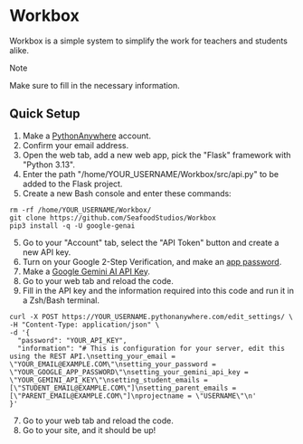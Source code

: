 # Workbox
Workbox is a simple system to simplify the work for teachers and students alike.
> [!NOTE]  
> Make sure to fill in the necessary information.
## Quick Setup
1. Make a [PythonAnywhere](https://www.pythonanywhere.com/pricing/) account.
2. Confirm your email address.
3. Open the web tab, add a new web app, pick the "Flask" framework with "Python 3.13".
4. Enter the path "/home/YOUR_USERNAME/Workbox/src/api.py" to be added to the Flask project.
5. Create a new Bash console and enter these commands:
```
rm -rf /home/YOUR_USERNAME/Workbox/
git clone https://github.com/SeafoodStudios/Workbox
pip3 install -q -U google-genai
```
5. Go to your "Account" tab, select the "API Token" button and create a new API key.
6. Turn on your Google 2-Step Verification, and make an [app password](https://myaccount.google.com/apppasswords).
7. Make a [Google Gemini AI API Key](https://aistudio.google.com/apikey).
8. Go to your web tab and reload the code.
9. Fill in the API key and the information required into this code and run it in a Zsh/Bash terminal.
```
curl -X POST https://YOUR_USERNAME.pythonanywhere.com/edit_settings/ \
-H "Content-Type: application/json" \
-d '{
  "password": "YOUR_API_KEY",
  "information": "# This is configuration for your server, edit this using the REST API.\nsetting_your_email = \"YOUR_EMAIL@EXAMPLE.COM\"\nsetting_your_password = \"YOUR_GOOGLE_APP_PASSWORD\"\nsetting_your_gemini_api_key = \"YOUR_GEMINI_API_KEY\"\nsetting_student_emails = [\"STUDENT_EMAIL@EXAMPLE.COM\"]\nsetting_parent_emails = [\"PARENT_EMAIL@EXAMPLE.COM\"]\nprojectname = \"USERNAME\"\n'
}'
```
7. Go to your web tab and reload the code.
8. Go to your site, and it should be up!
